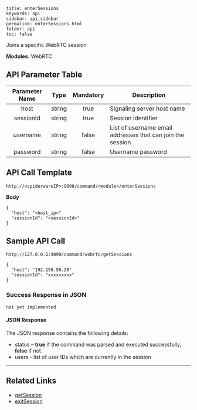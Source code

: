 ```
title: enterSessions
keywords: api
sidebar: api_sidebar
permalink: enterSessions.html
folder: api
toc: false

```

Joins a specific WebRTC session

**Modules:** WebRTC



## API Parameter Table

| **Parameter Name** | **Type** | **Mandatory** | **Description**                                            |
| :----------------: | :------: | :-----------: | ---------------------------------------------------------- |
|        host        |  string  |     true      | Signaling server host name                                 |
|     sessionId      |  string  |     true      | Session identifier                                         |
|      username      |  string  |     false     | List of username email addresses that can join the session |
|      password      |  string  |     false     | Username password                                          |



## API Call Template

```
http://<spiderwareIP>:9090/command/<module>/enterSessions
```

**Body**

```
{
  "host": "<host_ip>"
  "sessionId": "<sessionId>"  
}  
```



## Sample API Call

```
http://127.0.0.1:9090/command/webrtc/getSessions
```

```
{
  "host": "192.158.50.20"
  "sessionId": "xxxxxxxxx"  
}  
```



### Success Response in JSON

```
not yet implemented
```

#### JSON Response

The JSON response contains the following details:

- status – **true** if the command was parsed and executed successfully, **false** if not.
- users - list of user IDs which are currently in the session

------

## Related Links

- [getSession](getSession.html)
- [exitSession](exitSession.html)